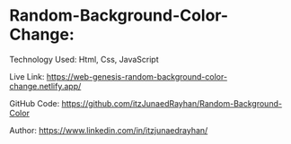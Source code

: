 # Random-Background-Color-Change:

Technology Used: Html, Css, JavaScript

Live Link: https://web-genesis-random-background-color-change.netlify.app/

GitHub Code: https://github.com/itzJunaedRayhan/Random-Background-Color

Author: https://www.linkedin.com/in/itzjunaedrayhan/